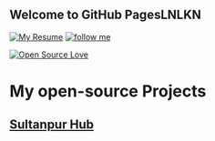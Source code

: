 ## Welcome to GitHub PagesLNLKN

[![My Resume](https://img.shields.io/badge/PRASHANT%20BADAL-Resume-brightgreen.svg)](https://prashant26199701.github.io/cv.html)     [![follow me](https://img.shields.io/github/followers/prashant26199701.svg?label=Follow%20me&style=social)](https://github.com/prashant26199701/)

[![Open Source Love](https://badges.frapsoft.com/os/v3/open-source.svg?v=102)](https://github.com/prashant26199701) 



# My open-source Projects 

## [Sultanpur Hub](https://github.com/prashant26199701/sultanpurhub)

















